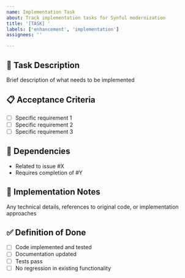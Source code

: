```yaml
---
name: Implementation Task
about: Track implementation tasks for Synful modernization
title: '[TASK] '
labels: ['enhancement', 'implementation']
assignees: ''

---
```


## 🎯 Task Description
Brief description of what needs to be implemented

## 📋 Acceptance Criteria
- [ ] Specific requirement 1
- [ ] Specific requirement 2
- [ ] Specific requirement 3

## 🔗 Dependencies
- Related to issue #X
- Requires completion of #Y

## 📝 Implementation Notes
Any technical details, references to original code, or implementation approaches

## ✅ Definition of Done
- [ ] Code implemented and tested
- [ ] Documentation updated
- [ ] Tests pass
- [ ] No regression in existing functionality